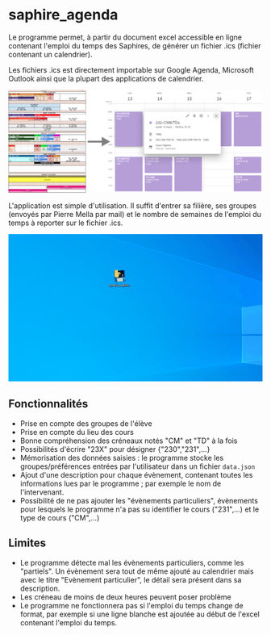 # saphire_agenda

Le programme permet, à partir du document excel accessible en ligne contenant l'emploi du temps des Saphires, de générer un fichier .ics (fichier contenant un calendrier). 

Les fichiers .ics est directement importable sur Google Agenda, Microsoft Outlook ainsi que la plupart des applications de calendrier.

<img src="images/oldToNewAgenda.png" >

L'application est simple d'utilisation. Il suffit d'entrer sa filière, ses groupes (envoyés par Pierre Mella par mail) et le nombre de semaines de l'emploi du temps à reporter sur le fichier .ics.

![Utilisation du logiciel](images/Animation.gif)

## Fonctionnalités

- Prise en compte des groupes de l'élève
- Prise en compte du lieu des cours
- Bonne compréhension des créneaux notés "CM" et "TD" à la fois
- Possibilités d'écrire "23X" pour désigner {"230","231",...}
- Mémorisation des données saisies : le programme stocke les groupes/préférences entrées par l'utilisateur dans un fichier ``data.json``
- Ajout d'une description pour chaque évènement, contenant toutes les informations lues par le programme ; par exemple le nom de l'intervenant.
- Possibilité de ne pas ajouter les "évènements particuliers", évènements pour lesquels le programme n'a pas su identifier le cours ("231",...) et le type de cours ("CM",...)

## Limites
  * Le programme détecte mal les évènements particuliers, comme les "partiels". Un évènement sera tout de même ajouté au calendrier mais avec le titre "Evènement particulier", le détail sera présent dans sa description.
  * Les créneau de moins de deux heures peuvent poser problème
  * Le programme ne fonctionnera pas si l'emploi du temps change de format, par exemple si une ligne blanche est ajoutée au début de l'excel contenant l'emploi du temps.
